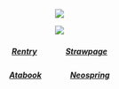 ⠀<div align="center">


![](https://komarev.com/ghpvc/?username=Greedism&color=C9ADA7&style=plastic&label=Visitors&base=2990)


![](https://files.catbox.moe/fpipqi.png)
##### [Rentry](https://rentry.co/FujiwaranoMoku)ㅤㅤㅤㅤ[Strawpage](https://medangel.straw.page/)
##### [Atabook](https://kangel.atabook.org/)ㅤㅤㅤㅤ[Neospring](https://neospring.org/@p.ai.nter/_app/warning)
